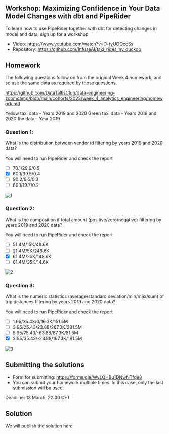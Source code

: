 ## Workshop: Maximizing Confidence in Your Data Model Changes with dbt and PipeRider

To learn how to use PipeRider together with dbt for detecting changes in model and data, sign up for a workshop

- Video: https://www.youtube.com/watch?v=O-tyUOQccSs
- Repository: https://github.com/InfuseAI/taxi_rides_ny_duckdb


## Homework

The following questions follow on from the original Week 4 homework, and so use the same data as required by those questions:

https://github.com/DataTalksClub/data-engineering-zoomcamp/blob/main/cohorts/2023/week_4_analytics_engineering/homework.md

Yellow taxi data - Years 2019 and 2020
Green taxi data - Years 2019 and 2020
fhv data - Year 2019.


### Question 1:

What is the distribution between vendor id filtering by years 2019 and 2020 data?

You will need to run PipeRider and check the report

- [ ] 70.1/29.6/0.5
- [x] 60.1/39.5/0.4
- [ ] 90.2/9.5/0.3
- [ ] 80.1/19.7/0.2

![1](https://user-images.githubusercontent.com/61787223/226113938-d4220ec8-c570-4dc8-b7bc-5b39e99cb605.PNG)



### Question 2:

What is the composition if total amount (positive/zero/negative) filtering by years 2019 and 2020 data?

You will need to run PipeRider and check the report


- [ ] 51.4M/15K/48.6K
- [ ] 21.4M/5K/248.6K
- [x] 61.4M/25K/148.6K
- [ ] 81.4M/35K/14.6K

![2](https://user-images.githubusercontent.com/61787223/226113973-027ebfae-c305-4ffb-95da-97b5c00aae70.PNG)


### Question 3:

What is the numeric statistics (average/standard deviation/min/max/sum) of trip distances filtering by years 2019 and 2020 data?

You will need to run PipeRider and check the report

- [ ] 1.95/35.43/0/16.3K/151.5M
- [ ] 3.95/25.43/23.88/267.3K/281.5M
- [ ] 5.95/75.43/-63.88/67.3K/81.5M
- [x] 2.95/35.43/-23.88/167.3K/181.5M

![3](https://user-images.githubusercontent.com/61787223/226113988-793f899b-03f1-4ae2-b823-92db5de7b940.PNG)



## Submitting the solutions

* Form for submitting: https://forms.gle/WyLQHBu1DNwNTfqe8
* You can submit your homework multiple times. In this case, only the last submission will be used. 

Deadline: 13 March, 22:00 CET


## Solution

We will publish the solution here
